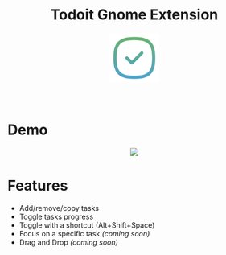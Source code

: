 <center>
<h1> Todoit Gnome Extension </h1>
</center>

<center><img width="100px" src="static/tick.png"></center>

<br />
<br />

# Demo

<center><img width="100px" src="static/demo.webm"></center>

# Features

- Add/remove/copy tasks
- Toggle tasks progress
- Toggle with a shortcut (Alt+Shift+Space)
- Focus on a specific task _(coming soon)_
- Drag and Drop _(coming soon)_
